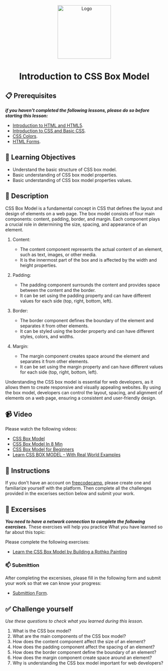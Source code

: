 <div align="center">
    <img src="../images/css.jpg" alt="Logo" height="170" align="center">
    <h1 align="center">Introduction to CSS Box Model</h1>
</div>

## 📋 Prerequisites
_**if you haven't completed the following lessons, please do so before starting this lesson:**_
- [Introduction to HTML and HTML5](./02_introduction-to-html-and-html5.md).
- [Introduction to CSS and Basic CSS](./03_introduction-to-css-and-basic-css.md).
- [CSS Colors](./04_css-colors.md).
- [HTML Forms](./05_html-forms.md).

## 🎯 Learning Objectives
- Understand the basic structure of CSS box model.
- Basic understanding of CSS box model properties.
- Basic understanding of CSS box model properties values.

## 📝 Description
CSS Box Model is a fundamental concept in CSS that defines the layout and design of elements on a web page. The box model consists of four main components: content, padding, border, and margin. Each component plays a crucial role in determining the size, spacing, and appearance of an element.

1. Content:
    - The content component represents the actual content of an element, such as text, images, or other media.
    - It is the innermost part of the box and is affected by the width and height properties.

2. Padding:
    - The padding component surrounds the content and provides space between the content and the border.
    - It can be set using the padding property and can have different values for each side (top, right, bottom, left).

3. Border:
    - The border component defines the boundary of the element and separates it from other elements.
    - It can be styled using the border property and can have different styles, colors, and widths.

4. Margin:
    - The margin component creates space around the element and separates it from other elements.
    - It can be set using the margin property and can have different values for each side (top, right, bottom, left).

Understanding the CSS box model is essential for web developers, as it allows them to create responsive and visually appealing websites. By using the box model, developers can control the layout, spacing, and alignment of elements on a web page, ensuring a consistent and user-friendly design.

## 📹 Video
Please watch the following videos:
- [CSS Box Model](../videos/css-box-model/y2mate.com%20-%2019%20%20CSS%20Box%20Model%20%20CSS%20Full%20Tutorial_1080p.mp4)
- [CSS Box Model In 8 Min](../videos/css-box-model/y2mate.com%20-%20Learn%20CSS%20Box%20Model%20In%208%20Minutes_1080pFH.mp4)
- [CSS Box Model for Beginners](../videos/css-box-model/y2mate.com%20-%20CSS%20Box%20Model%20Tutorial%20for%20Beginners_1080p.mp4)
- [Learn CSS BOX MODEL - With Real World Examples](../videos/css-box-model/y2mate.com%20-%20Learn%20CSS%20BOX%20MODEL%20%20With%20Real%20World%20Examples_1080pFHR.mp4)

## 🔧 Instructions
If you don't have an account on [freecodecamp](https://www.freecodecamp.org), please create one and familiarize yourself with the platform.
Then complete all the challenges provided in the excerises section below and submit your work.

## 🚀 Excersises
_**You need to have a network connection to complete the following exercises.**_
These exercises will help you practice What you have learned so far about this topic:

Please complete the following exercises:
- [Learn the CSS Box Model by Building a Rothko Painting](https://www.freecodecamp.org/learn/2022/responsive-web-design/learn-the-css-box-model-by-building-a-rothko-painting/step-1)

### 📫 Submittion
After completing the excersises, please fill in the following form and submit your work so that we can know your progress:
- [Submittion Form](https://airtable.com/shrTKszJIyALWIPnb).

## ✅ Challenge yourself
_Use these questions to check what you learned during this lesson._

1. What is the CSS box model?
2. What are the main components of the CSS box model?
3. How does the content component affect the size of an element?
4. How does the padding component affect the spacing of an element?
5. How does the border component define the boundary of an element?
6. How does the margin component create space around an element?
7. Why is understanding the CSS box model important for web developers?